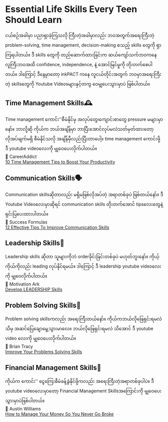# Essential Life Skills Every Teen Should Learn

ငယ်စဉ်အခါမှာ ပညာရှာခဲ့ကြသလို ကြီးတဲ့အခါမှာလည်း ဘဝအတွက်အရေးကြီးတဲ့ problem-solving, time management, decision-making စသည့် skills တွေကို ရှာကြရပါတယ်။ ဒီ skills တွေကို တည်ဆောက်ထားခြင်းက  ဆယ်ကျော်သက်ဘဝကနေ လူကြီးဘဝအထိ confidence, independence, နဲ့ အောင်မြင်မှုကို တိုးတက်စေပါတယ်။ ဒါကြောင့် ဒီနေ့မှာတော့ inkPACT ကနေ လူငယ်တိုင်းအတွက် ဘဝမှာအရေးကြီးတဲ့ skillsတွေကို Youtube Videosများနှင့်တကွ ဝေမျှပေးသွားမှာပဲ ဖြစ်ပါတယ်။

## Time Management Skills🕰
Time management ကောင်း''စီမံနိုင်မှ အလုပ်တွေ၊ကျောင်းစာတွေ pressure မများမှာနော်။ ဘာလို့ဆို ကိုယ်က ဘယ်အချိန်မှာ ဘာပြီးအောင်လုပ်မလဲသတ်မှတ်ထားတော့ လိုအပ်ချက်မရှိ စီမံနိုင်သလို အချိန်မှီလည်းပြီးတာပေါ့။ time management ကောင်းဖို့ ဒီ youtube videoလေးကို မျှဝေပေးလိုက်ပါတယ်။  
🎥 CareerAddict  
[10 Time Management Tips to Boost Your Productivity](https://youtu.be/xgp6eELYY1M?si=UD3yj68mCmGYwGfV)

## Communication Skills🗣
Communication skillsဆိုတာလည်း မရှိမဖြစ်လိုအပ်တဲ့ အရာတစ်ခုပဲ ဖြစ်တယ်နော်။ ဒီ Youtube Videoလေးမှာဆိုရင် communication skills တိုးတက်အောင် tipsလေးတွေနဲ့ ရှင်းပြပေးထားပါတယ်။  
🎥 Success Formulas  
[12 Effective Tips To Improve Communication Skills](https://youtu.be/v3DiMAPolIs?si=NjHaC6_woVS2gu-Y)

## Leadership Skills👤
Leadership skills ဆိုတာ သူများကိုဘဲ orderခိုင်းခြင်းတစ်ခုပဲ မဟုတ်ဘူးနော်။ ကိုယ့်ကိုယ်ကိုလည်း leading လုပ်နိုင်ရမယ်။ ဒါကြောင့် ဒီ leadership youtube videoလေးကို မျှဝေလိုက်ပါတယ်။  
🎥 Motivation Ark  
[Develop LEADERSHIP Skills](https://youtu.be/eXDNkwIeOqA?si=RNpMbB_n9xCvFcVm)

## Problem Solving Skills🔐
Problem solving skillsကလည်း အရေးကြီးတယ်နော်။ ကိုယ်ကဘယ်လိုဖြေရှင်းရမလဲသိမှ အဆင်ပြေချောမွေ့သွားမာလေ။ ဘယ်လိုဖြေရှင်းရမလဲ သိအောင် ဒီ youtube video လေးကို မျှဝေပေးလိုက်ပါတယ်။  
🎥 Brian Tracy  
[Improve Your Problems Solving Skills](https://youtu.be/s1lt6pwIF1o?si=JGYU7quHeGII9_gp)

## Financial Management Skills💸
ကိုယ်က ကောင်း'' ငွေကြေးစီမံခန့်ခွဲနိုင်ဖို့ကလည်း အရေးကြီးတဲ့အရာတစ်ခုပါပဲ။ ဒီ youtube videoလေးမှာတော့ Financial Management Skillsအကြောင်းကို မျှဝေပေးသွားမှာပဲဖြစ်ပါတယ်။  
🎥 Austin Williams  
[How to Manage Your Money So You Never Go Broke](https://youtu.be/VaiqGsot5ws?si=O_v6CVMb1IAZf6w)
